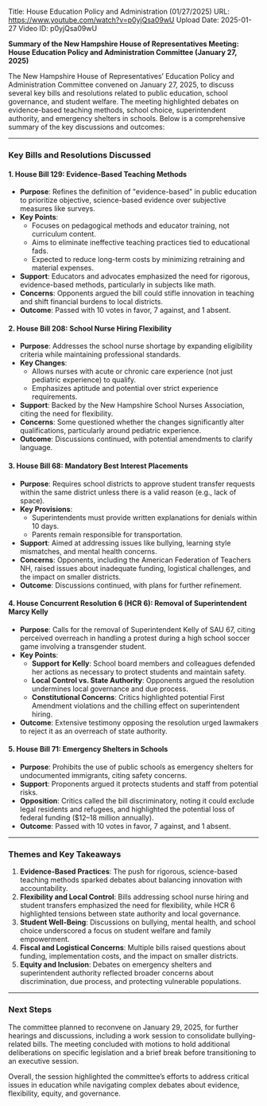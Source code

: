 Title: House Education Policy and Administration (01/27/2025)
URL: https://www.youtube.com/watch?v=p0yjQsa09wU
Upload Date: 2025-01-27
Video ID: p0yjQsa09wU

**Summary of the New Hampshire House of Representatives Meeting: House Education Policy and Administration Committee (January 27, 2025)**

The New Hampshire House of Representatives’ Education Policy and Administration Committee convened on January 27, 2025, to discuss several key bills and resolutions related to public education, school governance, and student welfare. The meeting highlighted debates on evidence-based teaching methods, school choice, superintendent authority, and emergency shelters in schools. Below is a comprehensive summary of the key discussions and outcomes:

---

### **Key Bills and Resolutions Discussed**

#### **1. House Bill 129: Evidence-Based Teaching Methods**
- **Purpose**: Refines the definition of "evidence-based" in public education to prioritize objective, science-based evidence over subjective measures like surveys.
- **Key Points**:
  - Focuses on pedagogical methods and educator training, not curriculum content.
  - Aims to eliminate ineffective teaching practices tied to educational fads.
  - Expected to reduce long-term costs by minimizing retraining and material expenses.
- **Support**: Educators and advocates emphasized the need for rigorous, evidence-based methods, particularly in subjects like math.
- **Concerns**: Opponents argued the bill could stifle innovation in teaching and shift financial burdens to local districts.
- **Outcome**: Passed with 10 votes in favor, 7 against, and 1 absent.

#### **2. House Bill 208: School Nurse Hiring Flexibility**
- **Purpose**: Addresses the school nurse shortage by expanding eligibility criteria while maintaining professional standards.
- **Key Changes**:
  - Allows nurses with acute or chronic care experience (not just pediatric experience) to qualify.
  - Emphasizes aptitude and potential over strict experience requirements.
- **Support**: Backed by the New Hampshire School Nurses Association, citing the need for flexibility.
- **Concerns**: Some questioned whether the changes significantly alter qualifications, particularly around pediatric experience.
- **Outcome**: Discussions continued, with potential amendments to clarify language.

#### **3. House Bill 68: Mandatory Best Interest Placements**
- **Purpose**: Requires school districts to approve student transfer requests within the same district unless there is a valid reason (e.g., lack of space).
- **Key Provisions**:
  - Superintendents must provide written explanations for denials within 10 days.
  - Parents remain responsible for transportation.
- **Support**: Aimed at addressing issues like bullying, learning style mismatches, and mental health concerns.
- **Concerns**: Opponents, including the American Federation of Teachers NH, raised issues about inadequate funding, logistical challenges, and the impact on smaller districts.
- **Outcome**: Discussions continued, with plans for further refinement.

#### **4. House Concurrent Resolution 6 (HCR 6): Removal of Superintendent Marcy Kelly**
- **Purpose**: Calls for the removal of Superintendent Kelly of SAU 67, citing perceived overreach in handling a protest during a high school soccer game involving a transgender student.
- **Key Points**:
  - **Support for Kelly**: School board members and colleagues defended her actions as necessary to protect students and maintain safety.
  - **Local Control vs. State Authority**: Opponents argued the resolution undermines local governance and due process.
  - **Constitutional Concerns**: Critics highlighted potential First Amendment violations and the chilling effect on superintendent hiring.
- **Outcome**: Extensive testimony opposing the resolution urged lawmakers to reject it as an overreach of state authority.

#### **5. House Bill 71: Emergency Shelters in Schools**
- **Purpose**: Prohibits the use of public schools as emergency shelters for undocumented immigrants, citing safety concerns.
- **Support**: Proponents argued it protects students and staff from potential risks.
- **Opposition**: Critics called the bill discriminatory, noting it could exclude legal residents and refugees, and highlighted the potential loss of federal funding ($12–18 million annually).
- **Outcome**: Passed with 10 votes in favor, 7 against, and 1 absent.

---

### **Themes and Key Takeaways**
1. **Evidence-Based Practices**: The push for rigorous, science-based teaching methods sparked debates about balancing innovation with accountability.
2. **Flexibility and Local Control**: Bills addressing school nurse hiring and student transfers emphasized the need for flexibility, while HCR 6 highlighted tensions between state authority and local governance.
3. **Student Well-Being**: Discussions on bullying, mental health, and school choice underscored a focus on student welfare and family empowerment.
4. **Fiscal and Logistical Concerns**: Multiple bills raised questions about funding, implementation costs, and the impact on smaller districts.
5. **Equity and Inclusion**: Debates on emergency shelters and superintendent authority reflected broader concerns about discrimination, due process, and protecting vulnerable populations.

---

### **Next Steps**
The committee planned to reconvene on January 29, 2025, for further hearings and discussions, including a work session to consolidate bullying-related bills. The meeting concluded with motions to hold additional deliberations on specific legislation and a brief break before transitioning to an executive session.

Overall, the session highlighted the committee’s efforts to address critical issues in education while navigating complex debates about evidence, flexibility, equity, and governance.